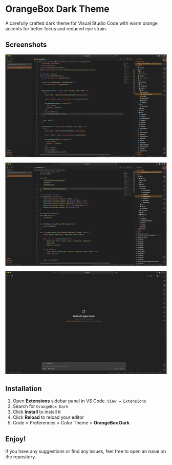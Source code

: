 # OrangeBox Dark Theme

A carefully crafted dark theme for Visual Studio Code with warm orange accents for better focus and reduced eye strain.

## Screenshots

![Screenshot 1](https://github.com/metecan/orangebox/raw/main/assets/ss1.png)

![Screenshot 2](https://github.com/metecan/orangebox/raw/main/assets/ss2.png)

![Screenshot 3](https://github.com/metecan/orangebox/raw/main/assets/ss3.png)

## Installation

1. Open **Extensions** sidebar panel in VS Code. `View → Extensions`
2. Search for `OrangeBox Dark`
3. Click **Install** to install it
4. Click **Reload** to reload your editor
5. Code > Preferences > Color Theme > **OrangeBox Dark**

## Enjoy!

If you have any suggestions or find any issues, feel free to open an issue on the repository.
